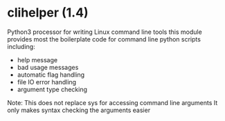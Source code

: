 # clihelper (1.4)
Python3 processor for writing Linux command line tools
this module provides most the boilerplate code for command line python scripts including:
  - help message
  - bad usage messages
  - automatic flag handling
  - file IO error handling
  - argument type checking

Note: This does not replace sys for accessing command line arguments
It only makes syntax checking the arguments easier
